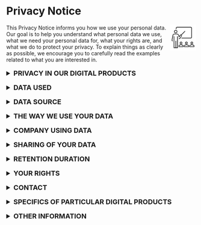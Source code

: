 # Privacy Notice 
	
<div><img src="https://github.com/jxofix/SA_temp/blob/main/privacy_notice_main.jpg?raw=true" style="width: calc(40px + 3vw); float: right" />This Privacy Notice informs you how we use your personal data. Our goal is to help you understand what personal data we use, what we need your personal data for, what your rights are, and what we do to protect your privacy. To explain things as clearly as possible, we encourage you to carefully read the examples related to what you are interested in.</div>
<br>

<details><summary style="font-size: 18px; font-weight: bold">PRIVACY IN OUR DIGITAL PRODUCTS</summary>
<p style="margin-left: 3vw"> We provide you with products and services in the digital environment. To make this Privacy Notice easier to understand, we will use the term “digital products” in this text for our following digital products and services: 
<ul style="margin-left: 5vw"> 
   <li>your digital ŠKODA ID account,   <a href="#skoda_id"><img src="https://github.com/jxofix/SA_temp/blob/main/question-mark.png?raw=true" style="width:1em" /></a> </li>
   <li>ŠKODA Digital Connectivity Services,</li>
   <li>car configurator on ŠKODA AUTO website.</li>
</ul>
</p>
<details> <summary style="margin-left:3vw; font-weight:bold" id="skoda_id"><img src="https://github.com/jxofix/SA_temp/blob/main/question-mark.png?raw=true" style="width:1.2em" /> What is ŠKODA ID?</summary>
<p style="margin-left:6vw">ŠKODA ID is your account profile which you set up to use our digital products. We store your personal data in ŠKODA ID and our digital products access them whenever they are necessary to ensure full functionality of the digital products.</p>
</details>
</details>
<br>
<details><summary style="font-size: 18px; font-weight: bold">DATA USED</summary>
<img src="https://github.com/jxofix/SA_temp/blob/main/data_used_what.jpg?raw=true" style="width: calc(40px + 3vw); float: right" />
<p style="margin-left: 3vw; font-style:italic">What data do we use?</p> 
<p style="margin-left: 3vw">We use your personal data, so that you can enjoy full functionality of our digital products. We only use personal data which are necessary to do so. For all our digital products we need these personal data:</p>
<ul style="margin-left: 5vw">
   <li>Identification data (first name, surname, country, login name, language, addressing)</li>
   <li>Contact information (e-mail address, phone number)</li>
   <li>Preferred contact channel</li>
   <li>Identification of your preferred dealer</li>
   <li>Technical information on the product (VIN number of your car and registration plate number).</li>
</ul>
<p style="margin-left: 3vw"> If you want to use a specific digital product, we may require additional personal data from you so that you could use that digital product to its full extent. If you want to know more about how we use your personal data in a specific digital product, you can learn more below in the section <a href="#tp_specific">SPECIFICS OF PARTICULAR DIGITAL PRODUCTS</a>.</p>

<p style="margin-left: 3vw">As we care about your privacy, in some cases we may specifically ask for your permission to access some of your data if you want to use a particular functionality of a digital product.</p>

<p style="margin-left: 3vw">Also please stay assured that you can control what personal data we use by deciding which digital product you want to use. We always inform you what personal data we need when you use a digital product for the first time.</p>
</details>
<br>
<details><summary style="font-size: 18px; font-weight: bold">DATA SOURCE</summary>
<img src="https://github.com/jxofix/SA_temp/blob/main/data_source_where_from.jpg?raw=true" style="width: calc(40px + 3vw); float: right" />
<p style="margin-left: 3vw; font-style:italic">Where do we get your data from?</p> 
<p style="margin-left: 3vw">We get your personal data directly from you. Primarily, we get your personal data from the following sources: </p>
 
<p style="margin-left: 3vw; font-weight: bold">Data provided when registering in ŠKODA ID account </p>
 
<p style="margin-left: 3vw">When you want to use any of our digital product, it is necessary to create your ŠKODA ID account. As a part of your registration, you fill in basic personal data in ŠKODA ID to provide you with single sign-on solution to our digital products. </p>
 
<p style="margin-left: 3vw; font-weight: bold">Data collected from website browsing and use of applications </p>
 
<p style="margin-left: 3vw">If you use some of the digital products, we may use cookie or similar technology to collect data about you via the browser. For more information about our cookie policy, you can visit <a href="https://www.skoda-auto.cz/sluzby/cookie-settings-en">Cookie Settings</a>.  <a href="#cookies"><img src="https://github.com/jxofix/SA_temp/blob/main/question-mark.png?raw=true" style="width:1em" /></a></p>

<p style="margin-left: 3vw">Similarly, if you use any digital products in form of a mobile app, we may need to use data which originated during your usage of the app, such as location or technical data.</p>

<p style="margin-left: 3vw">If you want to know, what digital products use cookies, locations, please visit <a href="#tp_specific">SPECIFICS OF PARTICULAR DIGITAL PRODUCTS</a> .</p>

<p style="margin-left: 3vw; font-weight: bold">Data inserted into applications </p>
 
<p style="margin-left: 3vw">In order to provide all functionalities of our digital products, we may also use data which you inserted into our applications, such as your favourite vehicle dealer. </p>
 
<p style="margin-left: 3vw; font-weight: bold">Data collected from our mutual communication </p>
 
<p style="margin-left: 3vw">When we communicate with you either directly or via a dealer, we may use your data which we obtained during our communication and interaction with you to assist you with provision of our digital products.</p>
 
<p style="margin-left: 3vw; font-weight: bold">Data collected from your vehicle</p>

<p style="margin-left: 3vw">Personal data also originate when you drive your vehicle. For example, a functionality that creates a logbook of your travels may generate such data which originate when you drive ŠKODA car. We may also use such data which originated when you were driving your vehicle to provide you with such a digital product.</p>
<details> <summary style="margin-left:3vw; font-weight: bold" id="cookies"><img src="https://github.com/jxofix/SA_temp/blob/main/question-mark.png?raw=true" style="width:1.2em" />What are cookies?  <img src="https://github.com/jxofix/SA_temp/blob/main/cookies.jpg?raw=true" style="width:1em" /></summary>
<p style="margin-left: 6vw">Cookies are small blocks of data created by a web server (while you are browsing a website) and placed on your device, used to access a website (such as computer or smartphone). If you use any of the digital products by using a web browser, we may also use the data about you collected via the browser (cookies). The cookie technology helps us, in particular, to enable some functionalities of the website, better understand your behaviour, analyse the effectiveness of advertisements, combat fraud, or fulfil other important roles. For example, we may use cookies to make the content and ads you see more relevant to you. However, we will only use cookies if you give us the consent to use your cookies via the cookie consent tool on our websites. For more information about our cookie policy, you can visit <a href="https://www.skoda-auto.cz/sluzby/cookie-settings-en">Cookie Settings</a>.</p>
</details>
</details>
<br>
<details><summary style="font-size: 18px; font-weight: bold">THE WAY WE USE YOUR DATA</summary>
<img src="https://github.com/jxofix/SA_temp/blob/main/data_purposes_what_for.jpg?raw=true" style="width: calc(40px + 3vw); float: right" />
<p style="margin-left: 3vw; font-style:italic">What do we need your data for?</p>
<p style="margin-left: 3vw">We use your data, but only to the necessary extent for the following reasons:</p>
<p style="margin-left: 3vw; font-weight: bold">Provision of our digital products</p>
<p style="margin-left: 3vw"><img src="https://github.com/jxofix/SA_temp/blob/main/provision_of_products.jpg?raw=true" style="width: calc(35px + 1.5vw); float: left" />Our use of your data is necessary for provision of our performance and keeping our promise when you agree to terms and conditions of use of digital products. If you want to use our digital products, we need to collect and use your data. Without using your personal data, we cannot ensure full functionality of our digital products. Our use of your personal data is a contractual requirement, and therefore, if you do not give us your personal data, in many cases we might not be able to deliver our digital services or respond to your requests. Please be also aware that specific digital products may require specific personal data in order to be used.</p>
<p style="margin-left: 3vw; font-weight: bold">Maintenance and support</p>
<p style="margin-left: 3vw"><img src="https://github.com/jxofix/SA_temp/blob/main/maintanance_support.jpg?raw=true" style="width: calc(35px + 1.5vw); float: left" />It is also necessary for performance of said contract to use your data in order to maintain our digital products and provide you with our support. We use your data to ensure our digital products work as intended, to collect feedback and complaints and to bring you better versions of our current digital products. This includes primarily updating, troubleshooting, securing, and providing support to you. This ensures better user experience and full functionality of our digital products.</p>
<p style="margin-left: 3vw; font-weight: bold">Improvement and enhancement of our digital products</p>
<p style="margin-left: 3vw"><img src="https://github.com/jxofix/SA_temp/blob/main/improvements.jpg?raw=true" style="width: calc(35px + 1.5vw); float: left" />We strive to continuously improve and enhance our digital products as well as to develop new ones. We are keen on bringing you the best digital experience. Therefore, our legitimate interest is to monitor and evaluate your use of our digital products so we could tailor our digital products for the utmost benefit of our customers. In order to enable growth of our distribution network and to bring you digital products of the highest quality, we may share your data with our distribution network of local car importers, your dealers and service partners. For example, we may share the identification of your preferred service partner with our local car importers in your country. Members of our distribution network will inform you and ask for your consent, if necessary, when they use your data for other purposes.</p>
</details>
<br>
<details><summary style="font-size: 18px; font-weight: bold">COMPANY USING DATA</summary>
<img src="https://github.com/jxofix/SA_temp/blob/main/controller_who.jpg?raw=true" style="width: calc(40px + 3vw); float: right" />
<p style="margin-left: 3vw; font-style:italic">Who does control how your data is used?</p>
<p style="margin-left: 3vw">We control how your data is used. We are the company ŠKODA AUTO a.s., with its registered seat at tř. Václava Klementa 869, Mladá Boleslav II, 293 01 Mladá Boleslav, Identification No.: 00177041, registered in the Commercial Register kept by the Municipal Court in Prague under Section B, File No. 332.</p>
<p style="margin-left: 3vw">We are part of the Volkswagen Group.</p>
</details>
<br>
<details><summary style="font-size: 18px; font-weight: bold">SHARING OF YOUR DATA</summary>
<img src="https://github.com/jxofix/SA_temp/blob/main/sharing_with_whom.jpg?raw=true" style="width: calc(40px + 3vw); float: right" />
<p style="margin-left: 3vw; font-style:italic">Who do we share your data with?</p>
<p style="margin-left: 3vw; font-weight: bold">With your consent</p>
<div style="margin-left: 3vw"><img src="https://github.com/jxofix/SA_temp/blob/main/consent.jpg?raw=true" style="width: calc(35px + 1.5vw); float: left" />
<p style="margin-left: 3vw">We highly respect your personal data. Generally, we disclose your data when we have your consent.</p>
</div>
<br>
<p style="margin-left: 3vw">Without your consent, we disclose your data to third parties only if it is necessary for the following reasons:</p>
<p style="margin-left: 3vw; font-weight: bold">Your use of a third-party service</p>
<div style="margin-left: 3vw"><img src="https://github.com/jxofix/SA_temp/blob/main/third_party.jpg?raw=true" style="width: calc(35px + 1.5vw); float: left" />
<div>If you use our digital products in connection with a third party's service (for example, log-in via Facebook, financial services, or electric chargers), we will disclose your data only if this is necessary for the use of the third party's service and the use of your data is therefore necessary to enable functionality of the digital products. Do you want to know more? <a href="#tp_know_more"><img src="https://github.com/jxofix/SA_temp/blob/main/question-mark.png?raw=true" style="width:1em" /></a></div>
</div>
<br>
<details> <summary style="margin-left:3vw; font-weight: bold" id="tp_know_more"><img src="https://github.com/jxofix/SA_temp/blob/main/question-mark.png?raw=true" style="width:1.2em" /> Learn more:</summary>
<p style="margin-left: 6vw">We may disclose your data to the relevant companies of the <span style="font-weight: bold">Volkswagen Group</span> which host some of the digital products. Furthermore, we may disclose your data to selected members of our <span style="font-weight: bold">distribution network</span> which is essential to enjoy full possibilities of our digital products, for example when you share with us who your preferred dealer is, or when it represents our legitimate interest. In addition, some of our digital products (or some of their functionalities) are provided to us by third parties, who we need to share the necessary set of personal data with. Otherwise, you would not be able to use such functionalities.</p>
</details>
<p style="margin-left: 3vw; font-weight: bold">To comply with legal requirements</p>
<div style="margin-left: 3vw"><img src="https://github.com/jxofix/SA_temp/blob/main/legal_requirements.jpg?raw=true" style="width: calc(35px + 1.5vw); float: left" />
<div>Upon the request, we may disclose your data to public authorities (courts, the Police of the Czech Republic and other law enforcement agencies). We disclose your data only to the necessary extent and within the boundaries of law.</div>
</div>
<br>
<p style="margin-left: 3vw; font-weight: bold">Transfer to third countries</p>
<p style="margin-left: 3vw">Currently, we do not share your personal data with any recipients in countries outside the European Union and the European Economic Area.</p>
</details>
<br>
<details><summary style="font-size: 18px; font-weight: bold">RETENTION DURATION</summary>
<img src="https://github.com/jxofix/SA_temp/blob/main/retention_how_long.jpg?raw=true" style="width: calc(40px + 3vw); float: right" />
<div style="margin-left: 3vw; font-style:italic">How long do we retain your data?</div><br>
<div style="margin-left: 3vw"><img src="https://github.com/jxofix/SA_temp/blob/main/retention_exclamation.jpg?raw=true" style="width: calc(35px + 1.5vw); float: left" />
<div>Generally, we will retain your data until the agreement on provision of digital products between us is terminated and for the subsequent necessary archiving period. In case of the improvement and enhancement of our digital products, we do not use your data for more than one month.</div>
</div>
<br>
<p style="margin-left: 3vw; font-weight: bold">Automatic deletion after long-term inactivity</p>
<div style="margin-left: 3vw"><img src="https://github.com/jxofix/SA_temp/blob/main/automatic_deletion.jpg?raw=true" style="width: calc(35px + 1.5vw); float: left" />
<div>In case of your inactivity, we will notify you no later than 4 years and 6 months after we became aware of your last activity. Then we may set your account as deactivated and archived. Unless you actively react to the notification, we will deactivate your account and archive it for the period of 11 years, after which we will delete all your personal data.</div>
</div>
<br>
<p style="margin-left: 3vw; font-weight: bold">Your choice of deletion</p>
<div style="margin-left: 3vw"><img src="https://github.com/jxofix/SA_temp/blob/main/deletion.jpg?raw=true" style="width: calc(35px + 1.5vw); float: left" />
<div>We will also delete your personal data gathered and used by your ŠKODA ID upon your request, i.e., if you delete your ŠKODA ID through the ŠKODA ID profile portal. </div><br>
<div>However, we will retain some data for longer period of time if it is necessary for our other legitimate legal or business purposes (such as for financial record-keeping or to finish open business transactions), until the relevant purpose will have been accomplished.</div>
</div>
</details>
<br>
<details><summary style="font-size: 18px; font-weight: bold">YOUR RIGHTS</summary>
<img src="https://github.com/jxofix/SA_temp/blob/main/your_rights_main.jpg?raw=true" style="width: calc(40px + 3vw); float: right" />
<p style="margin-left: 3vw; font-style:italic">What are your rights?</p>
<p style="margin-left: 3vw">In connection with your personal data, you have the following rights:</p>
<div style="margin-left: 3vw"><a href="#access"><img src="https://github.com/jxofix/SA_temp/blob/main/your_rights_access.jpg?raw=true" style="width: calc(35px + 1.5vw);" /></a><a href="#withdraw"><img src="https://github.com/jxofix/SA_temp/blob/main/your_rights_withdraw.jpg?raw=true" style="width: calc(35px + 1.5vw);" /></a><a href="#verify"><img src="https://github.com/jxofix/SA_temp/blob/main/your_rights_verify.png?raw=true" style="width: calc(35px + 1.5vw);" /></a><a href="#deleted"><img src="https://github.com/jxofix/SA_temp/blob/main/your_rights_deleted.jpg?raw=true" style="width: calc(35px + 1.5vw);" /></a><a href="#restrict"><img src="https://github.com/jxofix/SA_temp/blob/main/your_rights_restrict.jpg?raw=true" style="width: calc(35px + 1.5vw);" /></a><a href="#transfer"><img src="https://github.com/jxofix/SA_temp/blob/main/your_rights_transfer.jpg?raw=true" style="width: calc(35px + 1.5vw);" /></a><a href="#objection"><img src="https://github.com/jxofix/SA_temp/blob/main/your_rights_objection.jpg?raw=true" style="width: calc(35px + 1.5vw);" /></a>
</div>
<p style="margin-left: 3vw">Upon your request, we will provide you with response within 30 days. In case of more demanding request, we are allowed to extend the period, but in any case, we will let you know.</p>
<details> <summary style="margin-left:3vw; font-weight: bold" id="access">Access to your personal data</summary>
<div style="margin-left: 4.5vw"><img src="https://github.com/jxofix/SA_temp/blob/main/your_rights_access.jpg?raw=true" style="width: calc(35px + 1.5vw); float: left" />
<div>You have the right to know if we use your data. If you ask us, we will tell you if we use your data or not. If yes, you can also ask us to obtain information about our use of your data and obtain a copy of data we use. You may also access such information via your ŠKODA ID account.</div><br>
</div>
</details>
<br>
<details> <summary style="margin-left:3vw; font-weight: bold" id="withdraw">Withdraw your consent at any time</summary>
<div style="margin-left: 4.5vw"><img src="https://github.com/jxofix/SA_temp/blob/main/your_rights_withdraw.jpg?raw=true" style="width: calc(35px + 1.5vw); float: left" />
<div>You have the right to withdraw consent where you have previously given your consent to the use of your data. The withdrawal of consent does not mean that the prior use of your data before the withdrawal is unlawful, but we will not use your data for the reasons for which you withdrew the consent anymore.
</div><br>
</div>
</details>
<br>
<details> <summary style="margin-left:3vw; font-weight: bold" id="verify">Verify and seek rectification</summary>
<div style="margin-left: 4.5vw"><img src="https://github.com/jxofix/SA_temp/blob/main/your_rights_verify.png?raw=true" style="width: calc(35px + 1.5vw); float: left" />
<div>You have the right to verify the accuracy of your data and ask us to update or correct the data we currently use.
</div><br>
</div>
</details>
<br>
<details> <summary style="margin-left:3vw; font-weight: bold" id="deleted">Have your personal data deleted</summary>
<div style="margin-left: 4.5vw"><img src="https://github.com/jxofix/SA_temp/blob/main/your_rights_deleted.jpg?raw=true" style="width: calc(35px + 1.5vw); float: left" />
<div>You have the right, in certain situations, to ask for the erasure of your data which we retain. This right applies for example, when you withdraw your consent or when the data is no longer necessary for the reason, for which we collected or used them. We strive to erase your data always when they are no longer needed. However, please bear in mind that there are situations, in which we are not able or allowed to delete your personal data.
</div><br>
</div>
</details>
<br>
<details> <summary style="margin-left:3vw; font-weight: bold" id="restrict">Restrict our use of your personal data</summary>
<div style="margin-left: 4.5vw"><img src="https://github.com/jxofix/SA_temp/blob/main/your_rights_restrict.jpg?raw=true" style="width: calc(35px + 1.5vw); float: left" />
<div>You have the right, in certain situations, to restrict our use of your data. This right applies for example, when you contest the accuracy of the data or when our use of your data is unlawful.
</div><br>
</div>
</details>
<br>
<details> <summary style="margin-left:3vw; font-weight: bold" id="transfer">Receive your personal data and have it transferred to another controller</summary>
<div style="margin-left: 4.5vw"><img src="https://github.com/jxofix/SA_temp/blob/main/your_rights_transfer.jpg?raw=true" style="width: calc(35px + 1.5vw); float: left" />
<div>You have the right to receive your data in a structured, commonly used, and machine-readable format and, if technically feasible, to have it transmitted to another controller without any hindrance.
</div><br>
</div>
</details>
<br>
<details> <summary style="margin-left:3vw; font-weight: bold" id="objection">Object to our use of your personal data</summary>
<div style="margin-left: 4.5vw"><img src="https://github.com/jxofix/SA_temp/blob/main/your_rights_objection.jpg?raw=true" style="width: calc(35px + 1.5vw); float: left" />
<div>You have the right to object, for reasons relating to your particular situation, to our use of your data which is based on our legitimate interests. If you object to our use of your data, we will not use your data until we decide on the rightfulness of your objection.
</div><br>
</div>
</details>
</details>
<br>
<details><summary style="font-size: 18px; font-weight: bold">CONTACT</summary>
<img src="https://github.com/jxofix/SA_temp/blob/main/contact_main.jpg?raw=true" style="width: calc(40px + 3vw); float: right" />
<p style="margin-left: 3vw; font-style:italic">How can you exercise your rights?</p>
<p style="margin-left: 3vw">If you have any questions about our use or protection of your data or if you want to exercise any of your rights, you can contact us:</p>
<div style="margin-left: 3vw"><img src="https://github.com/jxofix/SA_temp/blob/main/contact_electronically.jpg?raw=true" style="width: calc(25px + 1vw); float: left" /><div> <span style="font-weight: bold">Electronically: </span> at <a href="http://www.skoda-auto.com/data-privacy">http://www.ŠKODA-auto.com/data-privacy</a> or via ŠKODA ID Portal at <a href="https://skodaid.vwgroup.io">https://ŠKODAid.vwgroup.io</a></div>
</div>
<br>
<div style="margin-left: 3vw"><img src="https://github.com/jxofix/SA_temp/blob/main/contact_phone.jpg?raw=true" style="width: calc(25px + 1vw); float: left" /><div> <span style="font-weight: bold">By phone: </span> 800 600 000</div>
</div>
<br>
<div style="margin-left: 3vw"><img src="https://github.com/jxofix/SA_temp/blob/main/contact_mail.jpg?raw=true" style="width: calc(25px + 1vw); float: left" /><div><span style="font-weight: bold">By mail:</span> ŠKODA AUTO a.s., tř. Václava Klementa 869, Mladá Boleslav II, 293 01 Mladá Boleslav, Czech Republic</div>
</div>
<br>
<p style="margin-left: 3vw">We may charge a reasonable fee when your requests are apparently unfounded or excessive considering connected administrative costs.</p>
<p style="margin-left: 3vw; font-weight: bold">Data Protection Officer</p>
<p style="margin-left: 3vw">If you have a question about protection of your data, you can also directly contact our Data Protection Officer:
</p>
<div style="margin-left: 3vw"><img src="https://github.com/jxofix/SA_temp/blob/main/contact_electronically.jpg?raw=true" style="width: calc(25px + 1vw); float: left" /><div><span style="font-weight: bold">Online:</span> <a href="http://www.skoda-auto.com/data-privacy">http://www.ŠKODA-auto.com/data-privacy</a></div>
</div>
<br>
<div style="margin-left: 3vw"><img src="https://github.com/jxofix/SA_temp/blob/main/dpo_email.jpg?raw=true" style="width: calc(25px + 1vw); float: left" /><div><span style="font-weight: bold">By e-mail:</span> <a href="mailto:dpo@skoda-auto.cz">dpo@ŠKODA-auto.cz</a></div>
</div>
<br>
<p style="margin-left: 3vw; font-weight: bold">Lodging a complaint</p>
<p style="margin-left: 3vw">In case you disagree with our usage or protection of your data, you can lodge a complaint with the Data Protection Officer (DPO) of ŠKODA AUTO or a supervisory authority:</p>
<div style="margin-left: 3vw"><img src="https://github.com/jxofix/SA_temp/blob/main/contact_mail.jpg?raw=true" style="width: calc(25px + 1vw); float: left" /><div><span style="font-weight: bold">By mail:</span> Office for Personal Data Protection, Pplk. Sochora 27, 170 00 Prague 7, The Czech Republic</div>
</div>
<br>
<div style="margin-left: 3vw"><img src="https://github.com/jxofix/SA_temp/blob/main/contact_phone.jpg?raw=true" style="width: calc(25px + 1vw); float: left" /><div><span style="font-weight: bold">By phone:</span> +420 234 665 111</div>
</div><br>
<div style="margin-left: 3vw"><img src="https://github.com/jxofix/SA_temp/blob/main/contact_electronically.jpg?raw=true" style="width: calc(25px + 1vw); float: left" /><div><span style="font-weight: bold">Online:</span> <a href="http://www.uoou.cz/en">http://www.uoou.cz/en</a></div>
</div>
</details>
<br>
<details><summary style="font-size: 18px; font-weight: bold" id="tp_specific">SPECIFICS OF PARTICULAR DIGITAL PRODUCTS</summary>
<p style="margin-left: 3vw">Each of our digital products may need an additional set of your personal data to provide a full and quality experience. Also, some of our digital products may require sharing your data with a particular third-party provider of services. You can see all such differences below.</p>
<p style="margin-left: 3vw">Our digital products include in particular:</p>
<p style="margin-left: 3vw; font-weight: bold">ŠKODA Digital Connectivity Services</p>
<p style="margin-left: 3vw">ŠKODA Digital Connectivity Services enable you to access a wide range of services or features, such as verification of the vehicle status, getting up-to-date information including current driving data, inclusive statistics (both in retrospect and in real time), journey logging, trip planning or assistance services.  <a href="#dcs"><img src="https://github.com/jxofix/SA_temp/blob/main/question-mark.png?raw=true" style="width:1em" /></a></p>
<details> <summary style="margin-left:3vw; font-weight:bold" id="dcs"><img src="https://github.com/jxofix/SA_temp/blob/main/question-mark.png?raw=true" style="width:1.2em" /> Learn more:</summary>
<p style="margin-left: 6vw; font-weight: bold">This digital product enables you to use the following functionalities:</p>
<ul style="margin-left: 8vw">
   <li>to check the condition of your vehicle concerning mileage, fuel range and maintenance interval;</li>
   <li>to visualise current vehicle alerts and/or any service needs and administer them;</li>
   <li>to track all your trips, with simple switching between business and private travel inclusive all available details and route information;</li>
   <li>to make your trip planning via Mobile Application easier when it allows you to search and display nearby points of interest;</li>
   <li>submit your feedback (positive, neutral or negative) regarding your car directly to ŠKODA AUTO</li>
</ul>
<p style="margin-left: 6vw; font-weight: bold">Data used</p>
<p style="margin-left: 6vw">In order to provide you with our ŠKODA Digital Connectivity Services, we may need to use also the following personal data:</p>
<ul style="margin-left: 8vw">
   <li>Identification data: country, person identifier (assigned by us)</li>
   <li>Descriptive data: logbook of your travels</li>
   <li>Communication and interaction data: photos, videos</li>
   <li>Technical information on the product: Information on how the item is used (e.g. vehicles), technical description of the item (e.g. vehicle model and colour)</li>
   <li>Localisation data: based on GPS or beacon technology  <a href="#gps"><img src="https://github.com/jxofix/SA_temp/blob/main/question-mark.png?raw=true" style="width:1em" /></a></li>
</ul>
<details> <summary style="margin-left:6vw; font-weight:bold" id="gps"><img src="https://github.com/jxofix/SA_temp/blob/main/question-mark.png?raw=true" style="width:1.2em" /> Why do we need location data?</summary>
<p style="margin-left: 9vw">We need your <span style="font-weight: bold">location data</span> to ensure full functionality of the following ŠKODA Connectivity Services functionalities:</p>
<ul style="margin-left: 11vw">
   <li>to track all your trips, with simple switching between business and private travel inclusive all available details and route information;</li>
   <li>to make your trip planning via Mobile Application easier as it allows you to search and display nearby points of interest</li>
</ul>
</details>
<br>
<p style="margin-left: 6vw; font-weight: bold">Sharing of your data</p>
<p style="margin-left: 6vw">In order to provide you with digital product ŠKODA Digital Connectivity Services, we may disclose your data also to providers of ŠKODA Digital Connectivity Services (such as IT or delivery services providers).</p>
</details>
<p style="margin-left: 3vw; font-weight: bold">Car configurator on ŠKODA AUTO website</p>
<p style="margin-left: 3vw">Car configurator is a web-based platform for configuration of vehicles which enables you to build your own car in a few simple steps by selecting features of your perfect car.  <a href="#cc"><img src="https://github.com/jxofix/SA_temp/blob/main/question-mark.png?raw=true" style="width:1em" /></a></p>
<details> <summary style="margin-left:3vw; font-weight:bold" id="cc"><img src="https://github.com/jxofix/SA_temp/blob/main/question-mark.png?raw=true" style="width:1.2em" /> Learn more:</summary>
<p style="margin-left: 6vw; font-weight: bold">Saving of your car configuration</p>
<p style="margin-left: 6vw;">If you log in to your account, we will save your car configuration and send it to you via e-mail.</p>
<p style="margin-left: 6vw; font-weight: bold">Sharing of your data</p>
<p style="margin-left: 6vw;">In order to provide you with Car Configurator product, we may disclose your data also to a provider of financial services.</p>
</details>
<p style="margin-left: 3vw; font-weight: bold">ŠKODA ID Account</p>
<p style="margin-left: 3vw">ŠKODA ID is your personal account in the digital world of ŠKODA AUTO which gives you a unified means to sign up to our digital products.  <a href="#skoda_id_account"><img src="https://github.com/jxofix/SA_temp/blob/main/question-mark.png?raw=true" style="width:1em" /></a></p>
<details> <summary style="margin-left:3vw; font-weight:bold" id="skoda_id_account"><img src="https://github.com/jxofix/SA_temp/blob/main/question-mark.png?raw=true" style="width:1.2em" /> Learn more:</summary>
<p style="margin-left: 6vw; font-weight: bold">Data used</p>
<p style="margin-left: 6vw;">In order to provide you with full experience of your ŠKODA ID account which could give you an unified identity within the ŠKODA AUTO environment and ease your use of variety of our digital products, we may need to use also the following personal data:</p>
<ul style="margin-left:8vw">
   <li>Identification data: birth name, date and place of birth, country, person identifier (assigned by us). </li>
</ul>
<p style="margin-left: 6vw; font-weight: bold">Sharing of your data</p>
<p style="margin-left: 6vw;">In order to provide you with digital product ŠKODA ID account, we may disclose your data also the company hosting the digital product: Amazon Web Services EMEA SARL, Business ID: 352 2789 0057, 38 Avenue John F. Kennedy, L-1855, Luxembourg and occasionally with companies helping us with IT processes.</p>
</details>
</details>
<br>
<details><summary style="font-size: 18px; font-weight: bold">OTHER INFORMATION</summary>
<p style="margin-left: 3vw; font-weight: bold">Archiving in the public interest</p>
<div style="margin-left: 3vw"><img src="https://github.com/jxofix/SA_temp/blob/main/other_archiving.jpg?raw=true" style="width: calc(30px + 1vw); float: left" /><div>We may archive your data in the public interest and use them for scientific, historical, or statistical research purposes. In well-founded cases, your data can also be used for the reason of legal matters resolution, including the performance of our obligations towards public administration bodies, and monitoring and ongoing evaluation of legal risks.</div>
</div>
<p style="margin-left: 3vw; font-weight: bold">Age limit</p>
<div style="margin-left: 3vw"><img src="https://github.com/jxofix/SA_temp/blob/main/other_age.jpg?raw=true" style="width: calc(30px + 1vw); float: left" /><div>You must be at least 16 old to be able to use our digital products. Only by determining the minimum age we may become assured that our digital products are only used by persons for whom they are intended. We also provide special protection of individuals under 16 by prohibiting general access to all connected services.</div>
</div>
<p style="margin-left: 3vw; font-weight: bold">No fully automated decision-making</p>
<div style="margin-left: 3vw"><img src="https://github.com/jxofix/SA_temp/blob/main/other_automated.jpg?raw=true" style="width: calc(30px + 1vw); float: left" /><div>We do not make any decisions based solely on automated processing <a href="#processing"><img src="https://github.com/jxofix/SA_temp/blob/main/question-mark.png?raw=true" style="width:1em" /></a>, including profiling <a href="#profiling"><img src="https://github.com/jxofix/SA_temp/blob/main/question-mark.png?raw=true" style="width:1em" /></a>. On the contrary, we always involve human review when we make our decisions.
</div>
</div>
<br><br>
<details> <summary style="margin-left:3vw; font-weight:bold" id="processing"><img src="https://github.com/jxofix/SA_temp/blob/main/question-mark.png?raw=true" style="width:1.2em" /> What is automated processing?</summary>
<p style="margin-left: 6vw">Decision-making based solely on automated processing happens when significant decisions about you are taken by technological means and without any human involvement. They can be taken even without profiling.</p>
</details>
<details> <summary style="margin-left:3vw; font-weight:bold" id="profiling"><img src="https://github.com/jxofix/SA_temp/blob/main/question-mark.png?raw=true" style="width:1.2em" /> What is profiling?</summary>
<p style="margin-left: 6vw">Profiling means that your personal aspects are being evaluated in order to make predictions about you, even if no decision is taken. For example, if a company assesses your characteristics (such as your age, sex, height) or classifies you in a category, this means you are being profiled.</p>
</details>
</details>
